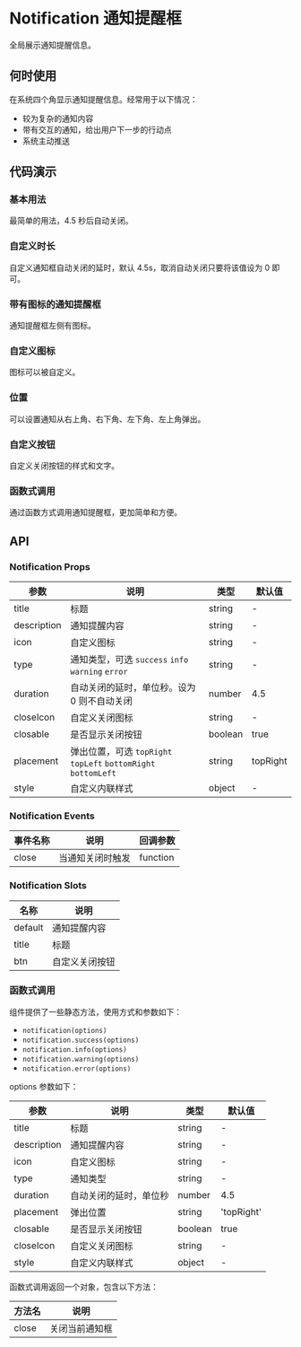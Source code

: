 # Notification 通知提醒框

全局展示通知提醒信息。

## 何时使用

在系统四个角显示通知提醒信息。经常用于以下情况：

- 较为复杂的通知内容
- 带有交互的通知，给出用户下一步的行动点
- 系统主动推送

## 代码演示

### 基本用法

最简单的用法，4.5 秒后自动关闭。

<demo src="../demos/notification/notification-01-basic.vue"></demo>

### 自定义时长

自定义通知框自动关闭的延时，默认 4.5s，取消自动关闭只要将该值设为 0 即可。

<demo src="../demos/notification/notification-02-duration.vue"></demo>

### 带有图标的通知提醒框

通知提醒框左侧有图标。

<demo src="../demos/notification/notification-03-with-icon.vue"></demo>

### 自定义图标

图标可以被自定义。

<demo src="../demos/notification/notification-04-custom-icon.vue"></demo>

### 位置

可以设置通知从右上角、右下角、左下角、左上角弹出。

<demo src="../demos/notification/notification-05-placement.vue"></demo>

### 自定义按钮

自定义关闭按钮的样式和文字。

<demo src="../demos/notification/notification-06-custom-button.vue"></demo>

### 函数式调用

通过函数方式调用通知提醒框，更加简单和方便。

<!-- <demo src="../demos/notification/notification-07-method.vue"></demo> -->

## API

### Notification Props

| 参数 | 说明 | 类型 | 默认值 |
| --- | --- | --- | --- |
| title | 标题 | string | - |
| description | 通知提醒内容 | string | - |
| icon | 自定义图标 | string | - |
| type | 通知类型，可选 `success` `info` `warning` `error` | string | - |
| duration | 自动关闭的延时，单位秒。设为 0 则不自动关闭 | number | 4.5 |
| closeIcon | 自定义关闭图标 | string | - |
| closable | 是否显示关闭按钮 | boolean | true |
| placement | 弹出位置，可选 `topRight` `topLeft` `bottomRight` `bottomLeft` | string | topRight |
| style | 自定义内联样式 | object | - |

### Notification Events

| 事件名称 | 说明 | 回调参数 |
| --- | --- | --- |
| close | 当通知关闭时触发 | function | - |

### Notification Slots

| 名称 | 说明 |
| --- | --- |
| default | 通知提醒内容 |
| title | 标题 |
| btn | 自定义关闭按钮 |

### 函数式调用

组件提供了一些静态方法，使用方式和参数如下：

- `notification(options)`
- `notification.success(options)`
- `notification.info(options)`
- `notification.warning(options)`
- `notification.error(options)`

options 参数如下：

| 参数 | 说明 | 类型 | 默认值 |
| --- | --- | --- | --- |
| title | 标题 | string | - |
| description | 通知提醒内容 | string | - |
| icon | 自定义图标 | string | - |
| type | 通知类型 | string | - |
| duration | 自动关闭的延时，单位秒 | number | 4.5 |
| placement | 弹出位置 | string | 'topRight' |
| closable | 是否显示关闭按钮 | boolean | true |
| closeIcon | 自定义关闭图标 | string | - |
| style | 自定义内联样式 | object | - |

函数式调用返回一个对象，包含以下方法：

| 方法名 | 说明 |
| --- | --- |
| close | 关闭当前通知框 | 